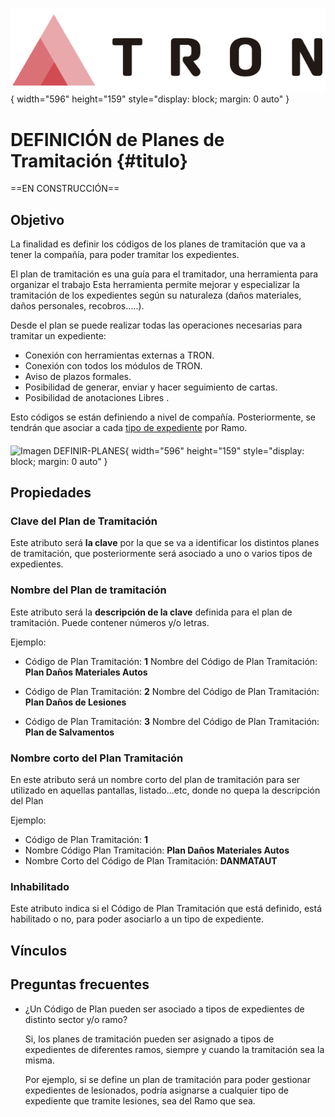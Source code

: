 ![Imagen LOGO](./00-Imagen/logo-TRON.png){ width="596" height="159" style="display: block; margin: 0 auto" }

# DEFINICIÓN de Planes de Tramitación {#titulo}


==EN CONSTRUCCIÓN==  
 
## __Objetivo__
La finalidad es definir los códigos de los planes de tramitación que va a tener la compañía, para poder tramitar los expedientes.

El plan de tramitación es una guía para el tramitador, una herramienta para organizar el trabajo Esta herramienta permite mejorar y especializar la tramitación de los expedientes según su naturaleza (daños materiales, daños personales, recobros…..). 

Desde el plan se puede realizar todas las operaciones necesarias para tramitar un expediente:

- Conexión con herramientas externas a TRON.
- Conexión con todos los módulos de TRON.
- Aviso de plazos formales.
- Posibilidad de generar, enviar y hacer seguimiento de cartas.
- Posibilidad de anotaciones Libres .

Esto códigos se están definiendo a nivel de compañía. Posteriormente, se tendrán que asociar a cada [tipo de expediente][tipoexpediente] por Ramo.

[tipoexpediente]:<../../../../../../../01-TRON/01-Documentacion/01-Modulos/04-Siniestros/01-Definicion/01-Comun/102-Tipo-de-Expediente/DEFINIR-Tipo-Expediente.md#plantramitacion>
####  

![Imagen DEFINIR-PLANES](./00-Imagen/DEFINIR-Planes-tramitacion.png){ width="596" height="159" style="display: block; margin: 0 auto" }
####   

## Propiedades  

### **Clave del Plan de Tramitación**
Este atributo será __la clave__ por la que se va a identificar los distintos planes de tramitación, que posteriormente será asociado a uno o varios tipos de expedientes.

### **Nombre del Plan de tramitación**
Este atributo será la __descripción de la clave__ definida para el plan de tramitación. Puede contener números y/o letras. 

Ejemplo:  

* Código de Plan Tramitación: __1__   Nombre del Código de Plan Tramitación: __Plan Daños Materiales Autos__  

* Código de Plan Tramitación: __2__   Nombre del Código de Plan Tramitación: __Plan Daños de Lesiones__   

* Código de Plan Tramitación: __3__   Nombre del Código de Plan Tramitación: __Plan de Salvamentos__  

### **Nombre corto del Plan Tramitación**
En este atributo será un nombre corto del plan de tramitación para ser utilizado en aquellas pantallas, listado...etc, donde no quepa la descripción del Plan


Ejemplo: 

- Código de Plan Tramitación:		__1__  
- Nombre Código Plan Tramitación:	__Plan Daños Materiales Autos__  
- Nombre Corto del Código de Plan Tramitación:	__DANMATAUT__  


### **Inhabilitado**
Este atributo indica si el Código de Plan Tramitación que está definido, está habilitado o no, para poder asociarlo a un tipo de expediente.  

## Vínculos

## Preguntas frecuentes

- ¿Un Código de Plan pueden ser asociado a tipos de expedientes de distinto sector y/o ramo?  

    Si, los planes de tramitación pueden ser asignado a tipos de expedientes de diferentes ramos, siempre y cuando la tramitación sea la misma. 

    Por ejemplo, si se define un plan de tramitación para poder gestionar expedientes de lesionados, podría asignarse a cualquier tipo de expediente que tramite lesiones, sea del Ramo que sea.

   




